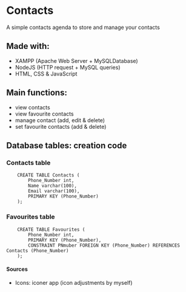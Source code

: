 # Contacts
A simple contacts agenda to store and manage your contacts

## Made with:
- XAMPP (Apache Web Server + MySQLDatabase)
- NodeJS (HTTP request + MySQL queries)
- HTML, CSS & JavaScript

## Main functions:
- view contacts
- view favourite contacts
- manage contact (add, edit & delete)
- set favourite contacts (add & delete)

## Database tables: creation code
### Contacts table
		CREATE TABLE Contacts (
			Phone_Number int,
			Name varchar(100),
			Email varchar(100),
			PRIMARY KEY (Phone_Number)
		);
### Favourites table
		CREATE TABLE Favourites (
			Phone_Number int,
			PRIMARY KEY (Phone_Number),
			CONSTRAINT PNmuber FOREIGN KEY (Phone_Number) REFERENCES Contacts (Phone_Number)
		);

#### Sources
- Icons: iconer app (icon adjustments by myself)